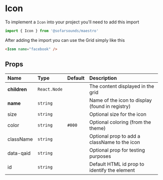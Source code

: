 # Icon
To implement a `Icon` into your project you'll need to add this import
```js
import { Icon } from '@sofarsounds/maestro'
```

After adding the import you can use the Grid simply like this
```html
<Icon name="facebook" />
```

## Props

| Name          | Type         | Default         | Description                      |
| :------------ | :-----       | :-------------- | :------------------------------- |
| **children**  | `React.Node` |                 | The content displayed in the grid
| **name**      | `string`     |                 | Name of the icon to display (found in registry)
| size          | `string`     |                 | Optional size for the icon
| color         | `string`     | `#000`          | Optional coloring (from the theme)
| className     | `string`     |                 | Optional prop to add a className to the icon
| data-qaid     | `string`     |                 | Optional prop for testing purposes
| id            | `string`     |                 | Default HTML id prop to identify the element
